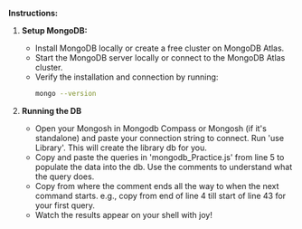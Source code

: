 
**Instructions:**

1. **Setup MongoDB:**

   - Install MongoDB locally or create a free cluster on MongoDB Atlas.
   - Start the MongoDB server locally or connect to the MongoDB Atlas cluster.
   - Verify the installation and connection by running:
     ```sh
     mongo --version

2. **Running the DB**

    - Open your Mongosh in Mongodb Compass or Mongosh (if it's standalone) and paste your connection string to connect. Run 'use Library'. This will create the library db for you.
    - Copy and paste the queries in 'mongodb_Practice.js' from line 5 to populate the data into the db. Use the comments to understand what the query does. 
    - Copy from where the comment ends all the way to when the next command starts. e.g., copy from end of line 4 till start of line 43 for your first query.
    - Watch the results appear on your shell with joy!
